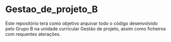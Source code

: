 # Gestao_de_projeto_B
Este repositório terá como objetivo arquivar todo o código desenvolvido pelo Grupo B na unidade curricular Gestão de projeto, assim como ficheiros com requentes aterações.  
